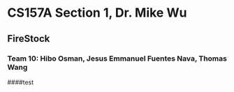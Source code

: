# CS157A Section 1, Dr. Mike Wu
## FireStock
### Team 10: Hibo Osman, Jesus Emmanuel Fuentes Nava, Thomas Wang
####test
